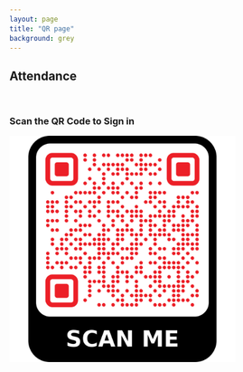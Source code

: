 ```yaml
---
layout: page
title: "QR page"
background: grey
---
```


<div class="row">
  <div class="col-lg-12 text-center">
    <h2 class="section-heading text-uppercase">Attendance</h2>
    <br>
    <h3 class="section-subheading text-muted">Scan the QR Code to Sign in</h3>
  </div>
</div>

<div class="row text-center">
  <div class="col-lg-8">
 <p><img src="../assets/img/attendance-page-qr-code.png" width="400px" align="center"> <p>
  </div>
</div>
